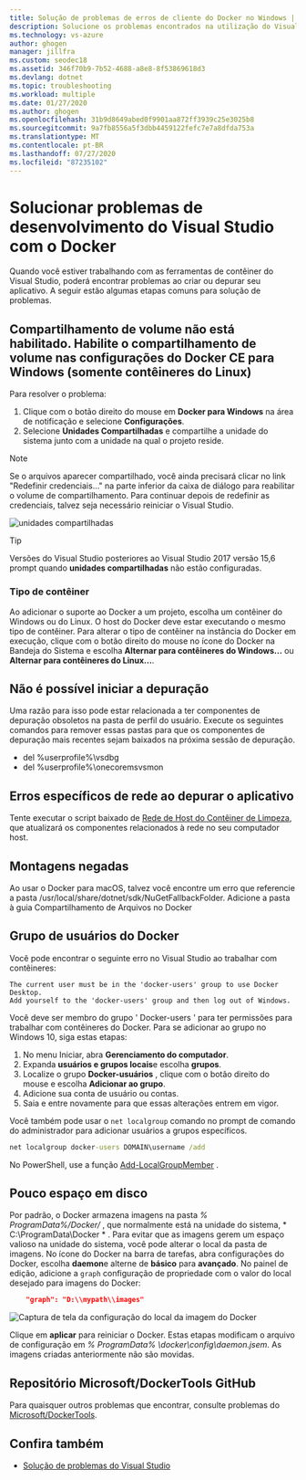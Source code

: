 ```yaml
---
title: Solução de problemas de erros de cliente do Docker no Windows | Microsoft Docs
description: Solucione os problemas encontrados na utilização do Visual Studio para criar e implantar aplicativos Web no Docker ou no Windows usando o Visual Studio.
ms.technology: vs-azure
author: ghogen
manager: jillfra
ms.custom: seodec18
ms.assetid: 346f70b9-7b52-4688-a8e8-8f53869618d3
ms.devlang: dotnet
ms.topic: troubleshooting
ms.workload: multiple
ms.date: 01/27/2020
ms.author: ghogen
ms.openlocfilehash: 31b9d8649abed0f9901aa872ff3939c25e3025b8
ms.sourcegitcommit: 9a7fb8556a5f3dbb4459122fefc7e7a8dfda753a
ms.translationtype: MT
ms.contentlocale: pt-BR
ms.lasthandoff: 07/27/2020
ms.locfileid: "87235102"
---
```

# <a name="troubleshoot-visual-studio-development-with-docker"></a>Solucionar problemas de desenvolvimento do Visual Studio com o Docker

Quando você estiver trabalhando com as ferramentas de contêiner do Visual Studio, poderá encontrar problemas ao criar ou depurar seu aplicativo. A seguir estão algumas etapas comuns para solução de problemas.

## <a name="volume-sharing-is-not-enabled-enable-volume-sharing-in-the-docker-ce-for-windows-settings--linux-containers-only"></a>Compartilhamento de volume não está habilitado. Habilite o compartilhamento de volume nas configurações do Docker CE para Windows (somente contêineres do Linux)

Para resolver o problema:

1. Clique com o botão direito do mouse em **Docker para Windows** na área de notificação e selecione **Configurações**.
1. Selecione **Unidades Compartilhadas** e compartilhe a unidade do sistema junto com a unidade na qual o projeto reside.

> [!NOTE]
> Se o arquivos aparecer compartilhado, você ainda precisará clicar no link "Redefinir credenciais…" na parte inferior da caixa de diálogo para reabilitar o volume de compartilhamento. Para continuar depois de redefinir as credenciais, talvez seja necessário reiniciar o Visual Studio.

![unidades compartilhadas](media/troubleshooting-docker-errors/shareddrives.png)

> [!TIP]
> Versões do Visual Studio posteriores ao Visual Studio 2017 versão 15,6 prompt quando **unidades compartilhadas** não estão configuradas.

### <a name="container-type"></a>Tipo de contêiner

Ao adicionar o suporte ao Docker a um projeto, escolha um contêiner do Windows ou do Linux. O host do Docker deve estar executando o mesmo tipo de contêiner. Para alterar o tipo de contêiner na instância do Docker em execução, clique com o botão direito do mouse no ícone do Docker na Bandeja do Sistema e escolha **Alternar para contêineres do Windows...** ou **Alternar para contêineres do Linux...**.

## <a name="unable-to-start-debugging"></a>Não é possível iniciar a depuração

Uma razão para isso pode estar relacionada a ter componentes de depuração obsoletos na pasta de perfil do usuário. Execute os seguintes comandos para remover essas pastas para que os componentes de depuração mais recentes sejam baixados na próxima sessão de depuração.

- del %userprofile%\vsdbg
- del %userprofile%\onecoremsvsmon

## <a name="errors-specific-to-networking-when-debugging-your-application"></a>Erros específicos de rede ao depurar o aplicativo

Tente executar o script baixado de [Rede de Host do Contêiner de Limpeza](https://github.com/MicrosoftDocs/Virtualization-Documentation/tree/master/windows-server-container-tools/CleanupContainerHostNetworking), que atualizará os componentes relacionados à rede no seu computador host.

## <a name="mounts-denied"></a>Montagens negadas

Ao usar o Docker para macOS, talvez você encontre um erro que referencie a pasta /usr/local/share/dotnet/sdk/NuGetFallbackFolder. Adicione a pasta à guia Compartilhamento de Arquivos no Docker

## <a name="docker-users-group"></a>Grupo de usuários do Docker

Você pode encontrar o seguinte erro no Visual Studio ao trabalhar com contêineres:

```
The current user must be in the 'docker-users' group to use Docker Desktop. 
Add yourself to the 'docker-users' group and then log out of Windows.
```

Você deve ser membro do grupo ' Docker-users ' para ter permissões para trabalhar com contêineres do Docker.  Para se adicionar ao grupo no Windows 10, siga estas etapas:

1. No menu Iniciar, abra **Gerenciamento do computador**.
1. Expanda **usuários e grupos locais**e escolha **grupos**.
1. Localize o grupo **Docker-usuários** , clique com o botão direito do mouse e escolha **Adicionar ao grupo**.
1. Adicione sua conta de usuário ou contas.
1. Saia e entre novamente para que essas alterações entrem em vigor.

Você também pode usar o `net localgroup` comando no prompt de comando do administrador para adicionar usuários a grupos específicos.

```cmd
net localgroup docker-users DOMAIN\username /add
```

No PowerShell, use a função [Add-LocalGroupMember](/powershell/module/microsoft.powershell.localaccounts/add-localgroupmember) .

## <a name="low-disk-space"></a>Pouco espaço em disco

Por padrão, o Docker armazena imagens na pasta *% ProgramData%/Docker/* , que normalmente está na unidade do sistema, * C:\ProgramData\Docker \* . Para evitar que as imagens gerem um espaço valioso na unidade do sistema, você pode alterar o local da pasta de imagens.  No ícone do Docker na barra de tarefas, abra configurações do Docker, escolha **daemon**e alterne de **básico** para **avançado**. No painel de edição, adicione a `graph` configuração de propriedade com o valor do local desejado para imagens do Docker:

```json
    "graph": "D:\\mypath\\images"
```

![Captura de tela da configuração do local da imagem do Docker](media/troubleshooting-docker-errors/docker-settings-image-location.png)

Clique em **aplicar** para reiniciar o Docker. Estas etapas modificam o arquivo de configuração em *% ProgramData% \docker\config\daemon.jsem*. As imagens criadas anteriormente não são movidas.

## <a name="microsoftdockertools-github-repo"></a>Repositório Microsoft/DockerTools GitHub

Para quaisquer outros problemas que encontrar, consulte problemas do [Microsoft/DockerTools](https://github.com/microsoft/dockertools/issues).

## <a name="see-also"></a>Confira também

- [Solução de problemas do Visual Studio](/troubleshoot/visualstudio/welcome-visual-studio/)